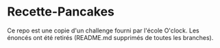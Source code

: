 # Recette-Pancakes
Ce repo est une copie d'un challenge fourni par l'école O'clock.
Les énoncés ont été retirés (README.md supprimés de toutes les branches).
